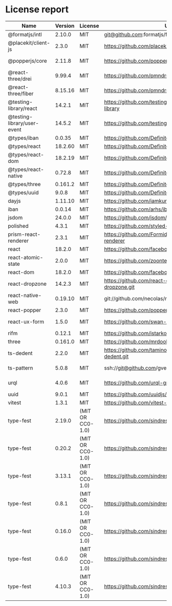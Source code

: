 # License report

Name | Version | License | URL | VendorUrl | VendorName
--- | --- | --- | --- | --- | ---
@formatjs/intl | 2.10.0 | MIT | git@github.com:formatjs/formatjs.git | https://formatjs.io/ | Long Ho
@placekit/client-js | 2.3.0 | MIT | https://github.com/placekit/client-js.git | https://github.com/placekit/client-js#readme | PlaceKit
@popperjs/core | 2.11.8 | MIT | https://github.com/popperjs/popper-core.git | Unknown | Federico Zivolo
@react-three/drei | 9.99.4 | MIT | https://github.com/pmndrs/drei.git | https://github.com/pmndrs/drei | Unknown
@react-three/fiber | 8.15.16 | MIT | https://github.com/pmndrs/react-three-fiber.git | https://github.com/pmndrs/react-three-fiber#readme | Paul Henschel
@testing-library/react | 14.2.1 | MIT | https://github.com/testing-library/react-testing-library | https://github.com/testing-library/react-testing-library#readme | Kent C. Dodds
@testing-library/user-event | 14.5.2 | MIT | https://github.com/testing-library/user-event | https://github.com/testing-library/user-event#readme | Giorgio Polvara
@types/iban | 0.0.35 | MIT | https://github.com/DefinitelyTyped/DefinitelyTyped.git | https://github.com/DefinitelyTyped/DefinitelyTyped/tree/master/types/iban | Unknown
@types/react | 18.2.60 | MIT | https://github.com/DefinitelyTyped/DefinitelyTyped.git | https://github.com/DefinitelyTyped/DefinitelyTyped/tree/master/types/react | Unknown
@types/react-dom | 18.2.19 | MIT | https://github.com/DefinitelyTyped/DefinitelyTyped.git | https://github.com/DefinitelyTyped/DefinitelyTyped/tree/master/types/react-dom | Unknown
@types/react-native | 0.72.8 | MIT | https://github.com/DefinitelyTyped/DefinitelyTyped.git | https://github.com/DefinitelyTyped/DefinitelyTyped/tree/master/types/react-native | Unknown
@types/three | 0.161.2 | MIT | https://github.com/DefinitelyTyped/DefinitelyTyped.git | https://github.com/DefinitelyTyped/DefinitelyTyped/tree/master/types/three | Unknown
@types/uuid | 9.0.8 | MIT | https://github.com/DefinitelyTyped/DefinitelyTyped.git | https://github.com/DefinitelyTyped/DefinitelyTyped/tree/master/types/uuid | Unknown
dayjs | 1.11.10 | MIT | https://github.com/iamkun/dayjs.git | https://day.js.org/ | iamkun
iban | 0.0.14 | MIT | https://github.com/arhs/iban.js | Unknown | Laurent VB
jsdom | 24.0.0 | MIT | https://github.com/jsdom/jsdom.git | Unknown | Unknown
polished | 4.3.1 | MIT | https://github.com/styled-components/polished.git | https://polished.js.org/ | Brian Hough
prism-react-renderer | 2.3.1 | MIT | https://github.com/FormidableLabs/prism-react-renderer | Unknown | Unknown
react | 18.2.0 | MIT | https://github.com/facebook/react.git | https://reactjs.org/ | Unknown
react-atomic-state | 2.0.0 | MIT | https://github.com/zoontek/react-atomic-state.git | https://github.com/zoontek/react-atomic-state#readme | Mathieu Acthernoene
react-dom | 18.2.0 | MIT | https://github.com/facebook/react.git | https://reactjs.org/ | Unknown
react-dropzone | 14.2.3 | MIT | https://github.com/react-dropzone/react-dropzone.git | https://github.com/react-dropzone/react-dropzone | Param Aggarwal
react-native-web | 0.19.10 | MIT | git://github.com/necolas/react-native-web.git | Unknown | Nicolas Gallagher
react-popper | 2.3.0 | MIT | https://github.com/popperjs/react-popper | https://popper.js.org/react-popper | Travis Arnold
react-ux-form | 1.5.0 | MIT | https://github.com/swan-io/react-ux-form.git | https://github.com/swan-io/react-ux-form#readme | Mathieu Acthernoene
rifm | 0.12.1 | MIT | https://github.com/istarkov/rifm.git | Unknown | istarkov
three | 0.161.0 | MIT | https://github.com/mrdoob/three.js | https://threejs.org/ | mrdoob
ts-dedent | 2.2.0 | MIT | https://github.com/tamino-martinius/node-ts-dedent.git | Unknown | Tamino Martinius
ts-pattern | 5.0.8 | MIT | ssh://git@github.com/gvergnaud/ts-pattern.git | https://github.com/gvergnaud/ts-pattern#readme | Gabriel Vergnaud
urql | 4.0.6 | MIT | https://github.com/urql-graphql/urql.git | https://formidable.com/open-source/urql/docs/ | urql GraphQL Contributors
uuid | 9.0.1 | MIT | https://github.com/uuidjs/uuid.git | Unknown | Unknown
vitest | 1.3.1 | MIT | https://github.com/vitest-dev/vitest.git | https://github.com/vitest-dev/vitest#readme | Anthony Fu
type-fest | 2.19.0 | (MIT OR CC0-1.0) | https://github.com/sindresorhus/type-fest.git | https://sindresorhus.com | Sindre Sorhus
type-fest | 0.20.2 | (MIT OR CC0-1.0) | https://github.com/sindresorhus/type-fest.git | https://sindresorhus.com | Sindre Sorhus
type-fest | 3.13.1 | (MIT OR CC0-1.0) | https://github.com/sindresorhus/type-fest.git | https://sindresorhus.com | Sindre Sorhus
type-fest | 0.8.1 | (MIT OR CC0-1.0) | https://github.com/sindresorhus/type-fest.git | sindresorhus.com | Sindre Sorhus
type-fest | 0.16.0 | (MIT OR CC0-1.0) | https://github.com/sindresorhus/type-fest.git | https://sindresorhus.com | Sindre Sorhus
type-fest | 0.6.0 | (MIT OR CC0-1.0) | https://github.com/sindresorhus/type-fest.git | sindresorhus.com | Sindre Sorhus
type-fest | 4.10.3 | (MIT OR CC0-1.0) | https://github.com/sindresorhus/type-fest.git | https://sindresorhus.com | Sindre Sorhus
